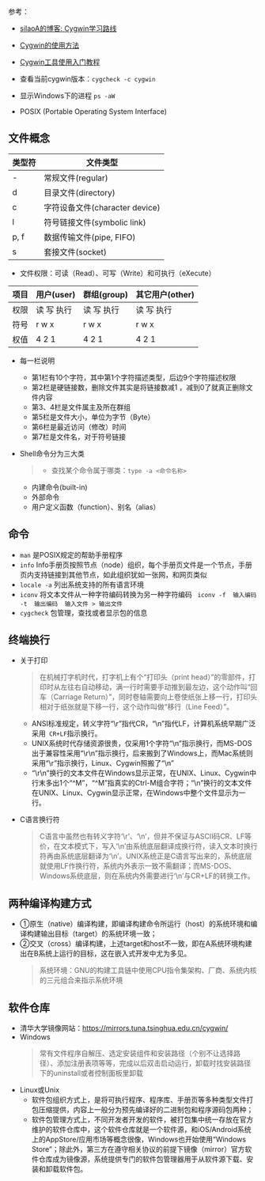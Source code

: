<!--
 * @Author: JohnJeep
 * @Date: 2020-05-24 10:10:40
 * @LastEditTime: 2020-09-03 09:00:09
 * @LastEditors: Please set LastEditors
 * @Description: cygwin使用笔记
--> 

参考：
- [silaoA的博客: Cygwin学习路线](https://silaoa.github.io/2019/2019-06-16-Cygwin%E7%B3%BB%E5%88%97%EF%BC%88%E4%B9%9D%EF%BC%89%EF%BC%9ACygwin%E5%AD%A6%E4%B9%A0%E8%B7%AF%E7%BA%BF.html)
- [Cygwin的使用方法](https://blog.csdn.net/springone/article/details/676667)
- [Cygwin工具使用入门教程](https://www.linuxidc.com/Linux/2019-02/156967.htm)



- 查看当前cygwin版本：`cygcheck -c cygwin`
- 显示Windows下的进程 `ps -aW` 
- POSIX (Portable Operating System Interface) 


## 文件概念

类型符 | 文件类型
---|---
- | 常规文件(regular)
d | 目录文件(directory)
c | 字符设备文件(character device)
l | 符号链接文件(symbolic link)
p, f | 数据传输文件(pipe, FIFO)
s | 套接文件(socket)


- 文件权限：可读（Read）、可写（Write）和可执行（eXecute）

项目 | 用户(user) | 群组(group) | 其它用户(other)
--- | --- | --- |---
权限 | 读  写  执行 | 读  写  执行| 读  写  执行
符号 | r  w  x | r  w  x | r  w  x
权值 | 4 2 1 | 4 2 1 | 4 2 1 


- 每一栏说明
  - 第1栏有10个字符，其中第1个字符描述类型，后边9个字符描述权限
  - 第2栏是硬链接数，删除文件其实是将链接数减1 ，减到0了就真正删除文件内容
  - 第3、4栏是文件属主及所在群组
  - 第5栏是文件大小，单位为字节（Byte）
  - 第6栏是最近访问（修改）时间
  - 第7栏是文件名，对于符号链接



- Shell命令分为三大类
  > - 查找某个命令属于哪类：`type -a <命令名称>`
  - 内建命令(built-in)
  - 外部命令
  - 用户定义函数（function）、别名（alias）


## 命令
- `man` 是POSIX规定的帮助手册程序
- `info` Info手册页按照节点（node）组织，每个手册页文件是一个节点，手册页内支持链接到其他节点，如此组织犹如一张网，和网页类似 
- `locale -a` 列出系统支持的所有语言环境
- `iconv` 将文本文件从一种字符编码转换为另一种字符编码  ` iconv -f  输入编码  -t  输出编码  输入文件 > 输出文件`
- `cygcheck` 包管理，查找或者显示包的信息



## 终端换行
- 关于打印
  > 在机械打字机时代，打字机上有个“打印头（print head）”的零部件，打印时从左往右自动移动，满一行时需要手动推到最左边，这个动作叫“回车（Carriage Return）”，同时卷轴需要向上卷使纸张上移一行，打印头相对于纸张就是下移一行，这个动作叫做“移行（Line Feed）”。
  - ANSI标准规定，转义字符“\r”指代CR，“\n”指代LF，计算机系统早期广泛采用` CR+LF`指示换行。
  - UNIX系统时代存储资源很贵，仅采用1个字符“\n”指示换行，而MS-DOS出于兼容性采用“\r\n”指示换行，后来搬到了Windows上，而Mac系统则采用“\r”指示换行，Linux、Cygwin照搬了“\n”
  - “\r\n”换行的文本文件在Windows显示正常，在UNIX、Linux、Cygwin中行末多出1个“^M”，“^M”指真实的Ctrl-M组合字符；“\n”换行的文本文件在UNIX、Linux、Cygwin显示正常，在Windows中整个文件显示为一行。


- C语言换行符
  > C语言中虽然也有转义字符‘\r’、‘\n’，但并不保证与ASCII码CR、LF等价，在文本模式下，写入‘\n’由系统底层翻译成换行符，读入文本时换行符再由系统底层翻译为‘\n’。UNIX系统正是C语言写出来的，系统底层就使用LF作换行符，系统内外表示一致不需翻译；而MS-DOS、Windows系统底层，则在系统内外需要进行‘\n’与CR+LF的转换工作。


## 两种编译构建方式
- ①原生（native）编译构建，即编译构建命令所运行（host）的系统环境和编译构建输出目标（target）的系统环境一致；
- ②交叉（cross）编译构建，上述target和host不一致，即在A系统环境构建出在B系统上运行的目标，这在嵌入式开发中尤为多见。
  > 系统环境：GNU的构建工具链中使用CPU指令集架构、厂商、系统内核的三元组合来指示系统环境


## 软件仓库
- 清华大学镜像网站：https://mirrors.tuna.tsinghua.edu.cn/cygwin/
- Windows
  > 常有文件程序自解压、选定安装组件和安装路径（个别不让选择路径）、添加注册表项等等，完成以后双击启动运行，卸载时找安装路径下的uninstall或者控制面板里卸载
- Linux或Unix
   - 软件包组织方式上，是将可执行程序、程序库、手册页等多种类型文件打包压缩提供，内容上一般分为预先编译好的二进制包和程序源码包两种；
   - 软件包管理方式上，不同开发者开发的软件，被打包集中统一存放在官方维护的软件仓库中，这个软件仓库就是一个软件源，和iOS/Android系统上的AppStore/应用市场等概念很像，Windows也开始使用“Windows Store”；除此外，第三方在遵守相关协议的前提下镜像（mirror）官方软件仓库成为镜像源，系统提供专门的软件包管理器用于从软件源下载、安装和卸载软件包。
    

